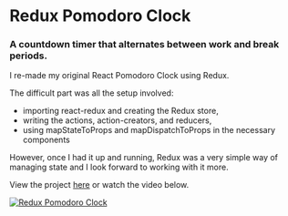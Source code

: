 # Redux Pomodoro Clock

### A countdown timer that alternates between work and break periods.

I re-made my original React Pomodoro Clock using Redux.  

The difficult part was all the setup involved:
- importing react-redux and creating the Redux store,
- writing the actions, action-creators, and reducers,
- using mapStateToProps and mapDispatchToProps in the necessary components

However, once I had it up and running, Redux was a very simple way of managing state and I look forward to working with it more.

View the project [here](https://redux-pomodoro-clock.netlify.com/) or watch the video below.

[![Redux Pomodoro Clock](http://img.youtube.com/vi/wu2hvrGfRnE/0.jpg)](http://www.youtube.com/watch?v=wu2hvrGfRnE "Redux Pomodoro Clock")
